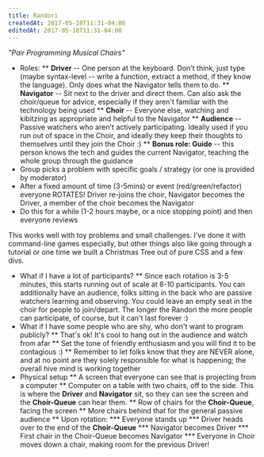 ```yaml
---
title: Randori
createdAt: 2017-05-18T11:31-04:00
editedAt: 2017-05-18T11:31-04:00
---
```


<i>"Pair Programming Musical Chairs"</i>

* Roles:
** <b>Driver</b> -- One person at the keyboard. Don't think, just type (maybe syntax-level -- write a function, extract a method, if they know the language). Only does what the Navigator tells them to do.
** <b>Navigator</b> -- Sit next to the driver and direct them. Can also ask the choir/queue for advice, especially if they aren't familiar with the technology being used
** <b>Choir</b> -- Everyone else, watching and kibitzing as appropriate and helpful to the Navigator
** <b>Audience</b> -- Passive watchers who aren't actively participating. Ideally used if you run out of space in the Choir, and ideally they keep their thoughts to themselves until they join the Choir :)
** <b>Bonus role: Guide</b> -- this person knows the tech and guides the current Navigator, teaching the whole group through the guidance
* Group picks a problem with specific goals / strategy (or one is provided by moderator)
* After a fixed amount of time (3-5mins) or event (red/green/refactor) everyone ROTATES! Driver re-joins the choir, Navigator becomes the Driver, a member of the choir becomes the Navigator
* Do this for a while (1-2 hours maybe, or a nice stopping point) and then everyone reviews

This works well with toy problems and small challenges. I've done it with command-line games especially, but other things also like going through a tutorial or one time we built a Christmas Tree out of pure CSS and a few divs.

* What if I have a lot of participants?
** Since each rotation is 3-5 minutes, this starts running out of scale at 8-10 participants. You can additionally have an audience, folks sitting in the back who are passive watchers learning and observing. You could leave an empty seat in the choir for people to join/depart. The longer the Randori the more people can participate, of course, but it can't last forever :)
* What if I have some people who are shy, who don't want to program publicly?
** That's ok! It's cool to hang out in the audience and watch from afar
** Set the tone of friendly enthusiasm and you will find it to be contagious :)
** Remember to let folks know that they are NEVER alone, and at no point are they solely responsible for what is happening; the overall hive mind is working together
* Physical setup
** A screen that everyone can see that is projecting from a computer
** Computer on a table with two chairs, off to the side. This is where the <b>Driver</b> and <b>Navigator</b> sit, so they can see the screen and the <b>Choir-Queue</b> can hear them.
** Row of chairs for the <b>Choir-Queue</b>, facing the screen
** More chairs behind that for the general passive audience
** Upon rotation:
*** Everyone stands up
*** Driver heads over to the end of the <b>Choir-Queue</b>
*** Navigator becomes Driver
*** First chair in the Choir-Queue becomes Navigator
*** Everyone in Choir moves down a chair, making room for the previous Driver!

